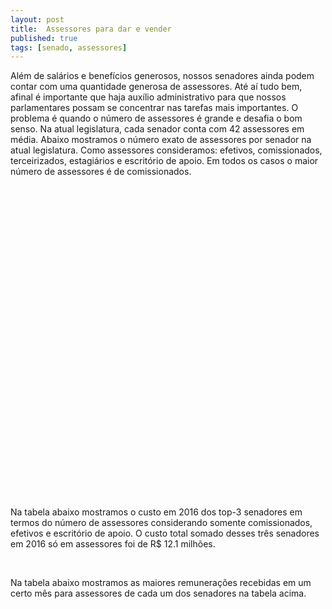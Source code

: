 ```yaml
---
layout: post
title:  Assessores para dar e vender
published: true
tags: [senado, assessores]
---
```








Além de salários e benefícios generosos, nossos senadores ainda podem contar com uma quantidade generosa de assessores. Até aí tudo bem, afinal é importante que haja auxílio administrativo para que nossos parlamentares possam se concentrar nas tarefas mais importantes. O problema é quando o número de assessores é grande e desafia o bom senso. Na atual legislatura, cada senador conta com 42 assessores em média. Abaixo mostramos o número exato de assessores por senador na atual legislatura. Como assessores consideramos: efetivos, comissionados, terceirizados, estagiários e escritório de apoio. Em todos os casos o maior número de assessores é de comissionados.


<!--html_preserve--><div id="htmlwidget-b476bf2c9b6a48e129a3" style="width:100%;height:500px;" class="highchart html-widget"></div>
<script type="application/json" data-for="htmlwidget-b476bf2c9b6a48e129a3">{"x":{"hc_opts":{"title":{"text":null},"yAxis":{"title":{"text":null}},"credits":{"enabled":false},"exporting":{"enabled":false},"plotOptions":{"series":{"turboThreshold":0},"treemap":{"layoutAlgorithm":"squarified"},"bubble":{"minSize":5,"maxSize":25}},"annotationsOptions":{"enabledButtons":false},"tooltip":{"delayForDisplay":10},"chart":{"type":"column"},"xAxis":{"categories":["JOÃO ALBERTO SOUZA","FERNANDO COLLOR","HÉLIO JOSÉ","IVO CASSOL","VICENTINHO ALVES","VALDIR RAUPP","BENEDITO DE LIRA","VANESSA GRAZZIOTIN","ELMANO FÉRRER","JOÃO CAPIBERIBE","CASSIO CUNHA LIMA","EDUARDO LOPES","ZEZÉ PERRELLA","LÍDICE DA MATA","ROMERO JUCÁ","CIRO NOGUEIRA","EDUARDO AMORIM","RONALDO CAIADO","MAGNO MALTA","TELMÁRIO MOTA","JOSÉ AGRIPINO","ROBERTO ROCHA","ACIR GURGACZ","ANTONIO CARLOS VALADARES","RANDOLFE RODRIGUES","RENAN CALHEIROS","EDISON LOBÃO","GLADSON CAMELI","KATIA ABREU","PAULO ROCHA","WELLINGTON FAGUNDES","GARIBALDI ALVES FILHO","JOSÉ PIMENTEL","ATAÍDES OLIVEIRA","ANGELA PORTELA","FERNANDO BEZERRA COELHO","GLEISI HOFFMANN","HUMBERTO COSTA","ARMANDO MONTEIRO","DAVI ALCOLUMBRE","OMAR AZIZ","PAULO PAIM","SÉRGIO PETECÃO","WILDER MORAIS","CIDINHO SANTOS","EUNÍCIO OLIVEIRA","MARIA DO CARMO ALVES","MARTA SUPLICY","OTTO ALENCAR","FATIMA BEZERRA","LINDBERGH FARIAS","ROBERTO MUNIZ","JOSÉ MEDEIROS","PEDRO CHAVES","ROMÁRIO","ALVARO DIAS","EDUARDO BRAGA","JORGE VIANA","WALDEMIR MOKA","AIRTON SANDOVAL","FLEXA RIBEIRO","JOSÉ MARANHÃO","REGINA SOUSA","ROSE DE FREITAS","ROBERTO REQUIÃO","CRISTOVAM BUARQUE","LÚCIA VÂNIA","SIMONE TEBET","AECIO NEVES","JADER BARBALHO","RAIMUNDO LIRA","JOSÉ SERRA","RICARDO FERRAÇO","ANA AMÉLIA","DALIRIO BEBER","ANTONIO ANASTASIA","DARIO BERGER","PAULO BAUER","TASSO JEREISSATI","LASIER MARTINS","REGUFFE"]},"series":[{"data":[85,83,83,71,67,66,65,65,63,62,61,60,59,56,56,54,54,54,52,51,50,50,49,48,48,48,47,45,45,45,45,43,43,42,41,41,41,41,40,40,40,39,39,39,38,37,37,37,37,36,36,36,35,35,35,34,34,33,33,32,32,32,32,31,30,29,28,28,27,27,27,26,26,25,24,23,22,22,21,19,10],"name":"Num. Asessores"}]},"theme":{"chart":{"backgroundColor":"transparent"}},"conf_opts":{"global":{"Date":null,"VMLRadialGradientURL":"http =//code.highcharts.com/list(version)/gfx/vml-radial-gradient.png","canvasToolsURL":"http =//code.highcharts.com/list(version)/modules/canvas-tools.js","getTimezoneOffset":null,"timezoneOffset":0,"useUTC":true},"lang":{"contextButtonTitle":"Chart context menu","decimalPoint":".","downloadJPEG":"Download JPEG image","downloadPDF":"Download PDF document","downloadPNG":"Download PNG image","downloadSVG":"Download SVG vector image","drillUpText":"Back to {series.name}","invalidDate":null,"loading":"Loading...","months":["January","February","March","April","May","June","July","August","September","October","November","December"],"noData":"No data to display","numericSymbols":["k","M","G","T","P","E"],"printChart":"Print chart","resetZoom":"Reset zoom","resetZoomTitle":"Reset zoom level 1:1","shortMonths":["Jan","Feb","Mar","Apr","May","Jun","Jul","Aug","Sep","Oct","Nov","Dec"],"thousandsSep":" ","weekdays":["Sunday","Monday","Tuesday","Wednesday","Thursday","Friday","Saturday"]}},"type":"chart","fonts":[],"debug":false},"evals":[],"jsHooks":[]}</script><!--/html_preserve-->




Na tabela abaixo mostramos o custo em 2016 dos top-3 senadores em termos do número de assessores considerando somente comissionados, efetivos e escritório de apoio. O custo total somado desses três senadores em 2016 só em assessores foi de R$ 12.1 milhões. 

<!--html_preserve--><div id="htmlwidget-54253a1ff445799be48e" style="width:100%;height:auto;" class="datatables html-widget"></div>
<script type="application/json" data-for="htmlwidget-54253a1ff445799be48e">{"x":{"filter":"none","data":[["JOÃO ALBERTO SOUZA","FERNANDO COLLOR","HÉLIO JOSÉ"],[3,5,5],[50,46,33],[28,28,41],["4.455.239","4.635.177","3.004.464"]],"container":"<table class=\"display\">\n  <thead>\n    <tr>\n      <th>Senador<\/th>\n      <th>Efetivos<\/th>\n      <th>Comissionados<\/th>\n      <th>Esc. Apoio<\/th>\n      <th>Custo (R$)<\/th>\n    <\/tr>\n  <\/thead>\n<\/table>","options":{"paging":false,"info":false,"searching":false,"columnDefs":[{"className":"dt-right","targets":[1,2,3]}],"order":[],"autoWidth":false,"orderClasses":false}},"evals":[],"jsHooks":[]}</script><!--/html_preserve-->
<br/>

Na tabela abaixo mostramos as maiores remunerações recebidas  em um certo mês para assessores de cada um dos senadores na tabela acima.



<!--html_preserve--><div id="htmlwidget-98feb43413d32ce46a89" style="width:100%;height:auto;" class="datatables html-widget"></div>
<script type="application/json" data-for="htmlwidget-98feb43413d32ce46a89">{"x":{"filter":"none","data":[["JOÃO ALBERTO SOUZA","FERNANDO COLLOR","HÉLIO JOSÉ"],["CLENIR PINTO TAVARES","CARLOS MURILO FRADE NOGUEIRA","RICARDO LIMA DA MOTA"],["COMISSIONADO","COMISSIONADO","COMISSIONADO"],["19.679,50","25.471,42","25.471,42"]],"container":"<table class=\"display\">\n  <thead>\n    <tr>\n      <th>Senador<\/th>\n      <th>Assessor<\/th>\n      <th>Vínculo<\/th>\n      <th>Remuneração (R$)<\/th>\n    <\/tr>\n  <\/thead>\n<\/table>","options":{"paging":false,"info":false,"searching":false,"order":[],"autoWidth":false,"orderClasses":false}},"evals":[],"jsHooks":[]}</script><!--/html_preserve-->

